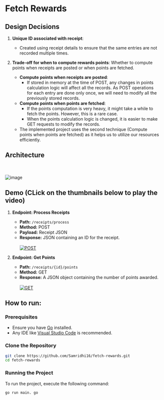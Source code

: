 # Fetch Rewards

## Design Decisions

1. **Unique ID associated with receipt**: 
    - Created using receipt details to ensure that the same entries are not recorded multiple times.

2. **Trade-off for when to compute rewards points**: Whether to compute points when receipts are posted or when points are fetched.
    - **Compute points when receipts are posted**: 
        - If stored in memory at the time of POST, any changes in points calculation logic will affect all the records. As POST operations for each entry are done only once, we will need to modify all the previously stored records.
    - **Compute points when points are fetched**: 
        - If the points computation is very heavy, it might take a while to fetch the points. However, this is a rare case.
        - When the points calculation logic is changed, it is easier to make GET requests to modify the records.
    - The implemented project uses the second technique (Compute points when points are fetched) as it helps us to utilize our resources efficiently.

## Architecture
<br> <br>
    ![image](https://github.com/Samridhi16/fetch-rewards/assets/26019260/89056cfe-74bc-4d57-ac1f-7329d609199b)
    
## Demo (CLick on the thumbnails below to play the video)
1. **Endpoint: Process Receipts**
    - **Path:** `/receipts/process`
    - **Method:** POST
    - **Payload:** Receipt JSON
    - **Response:** JSON containing an ID for the receipt.
<br> <br>
    [![POST](https://github.com/Samridhi16/fetch-rewards/assets/26019260/133fff30-7e96-4fa3-8cf6-7efa005ef65e)](https://github.com/Samridhi16/fetch-rewards/assets/26019260/eccfb44c-b1d1-47ca-ada9-69b942b23e2a)

2. **Endpoint: Get Points**
    - **Path:** `/receipts/{id}/points`
    - **Method:** GET
    - **Response:** A JSON object containing the number of points awarded.
<br> <br>
    [![GET](https://github.com/Samridhi16/fetch-rewards/assets/26019260/8f6f0915-3fcf-47e0-967d-6a7aabd62263)](https://github.com/Samridhi16/fetch-rewards/assets/26019260/a4994976-155d-453b-ab85-f5f5aa41df3c)

## How to run:
### Prerequisites
- Ensure you have [Go](https://golang.org/dl/) installed.
- Any IDE like [Visual Studio Code](https://code.visualstudio.com/download) is recommended.

### Clone the Repository
```sh
git clone https://github.com/Samridhi16/fetch-rewards.git
cd fetch-rewards
```
### Running the Project
To run the project, execute the following command:
```sh
go run main. go
```




  


